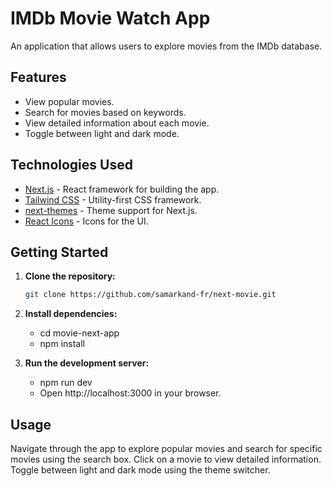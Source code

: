 # IMDb Movie Watch App

An application that allows users to explore movies from the IMDb database.

## Features

- View popular movies.
- Search for movies based on keywords.
- View detailed information about each movie.
- Toggle between light and dark mode.

## Technologies Used

- [Next.js](https://nextjs.org/) - React framework for building the app.
- [Tailwind CSS](https://tailwindcss.com/) - Utility-first CSS framework.
- [next-themes](https://github.com/pacocoursey/next-themes) - Theme support for Next.js.
- [React Icons](https://react-icons.github.io/react-icons/) - Icons for the UI.

## Getting Started

1. **Clone the repository:**

   ```bash
   git clone https://github.com/samarkand-fr/next-movie.git

2. **Install dependencies:**
   - cd movie-next-app
   - npm install

3. **Run the development server:**
   - npm run dev
   - Open http://localhost:3000 in your browser.

## Usage
Navigate through the app to explore popular movies and search for specific movies using the search box.
Click on a movie to view detailed information.
Toggle between light and dark mode using the theme switcher.